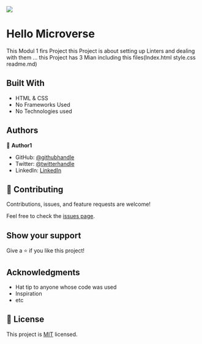 ![](https://img.shields.io/badge/Microverse-blueviolet)

# Hello Microverse

This Modul 1 firs Project
this Project is about setting up Linters and dealing with them ...
this Project has 3 Mian including this files(Index.html style.css readme.md) 

## Built With

- HTML & CSS
- No Frameworks Used
- No Technologies used

## Authors

👤 **Author1**

- GitHub: [@githubhandle](https://github.com/ChaabaneAnas)
- Twitter: [@twitterhandle](https://twitter.com/twitterhandle)
- LinkedIn: [LinkedIn](https://www.linkedin.com/in/anas-chabaane-a0baa21a2/)


## 🤝 Contributing

Contributions, issues, and feature requests are welcome!

Feel free to check the [issues page](https://github.com/ChaabaneAnas/Hello-Microverse-Project-/issues).

## Show your support

Give a ⭐️ if you like this project!

## Acknowledgments

- Hat tip to anyone whose code was used
- Inspiration
- etc

## 📝 License

This project is [MIT](./MIT.md) licensed.
